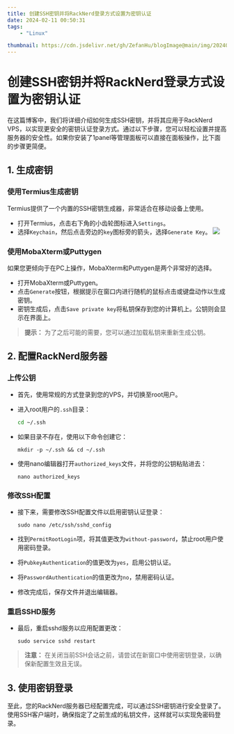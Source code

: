 ```yaml
---
title: 创建SSH密钥并将RackNerd登录方式设置为密钥认证
date: 2024-02-11 00:50:31
tags: 
    - "Linux"

thumbnail: https://cdn.jsdelivr.net/gh/ZefanHu/blogImage@main/img/20240212004434.png
---
```


# 创建SSH密钥并将RackNerd登录方式设置为密钥认证

在这篇博客中，我们将详细介绍如何生成SSH密钥，并将其应用于RackNerd VPS，以实现更安全的密钥认证登录方式。通过以下步骤，您可以轻松设置并提高服务器的安全性。如果你安装了1panel等管理面板可以直接在面板操作，比下面的步骤更简便。

## 1. 生成密钥

### 使用Termius生成密钥

Termius提供了一个内置的SSH密钥生成器，非常适合在移动设备上使用。

- 打开Termius，点击右下角的小齿轮图标进入`Settings`。
- 选择`Keychain`，然后点击旁边的`key`图标旁的箭头，选择`Generate Key`。
![](https://cdn.jsdelivr.net/gh/ZefanHu/blogImage@main/img/20240209233951.png)

### 使用MobaXterm或Puttygen

如果您更倾向于在PC上操作，MobaXterm和Puttygen是两个非常好的选择。

- 打开MobaXterm或Puttygen。
- 点击`Generate`按钮，根据提示在窗口内进行随机的鼠标点击或键盘动作以生成密钥。
- 密钥生成后，点击`Save private key`将私钥保存到您的计算机上。公钥则会显示在界面上。

> **提示：** 为了之后可能的需要，您可以通过加载私钥来重新生成公钥。

## 2. 配置RackNerd服务器

### 上传公钥

- 首先，使用常规的方式登录到您的VPS，并切换至root用户。

- 进入root用户的`.ssh`目录：

  ```bash
  cd ~/.ssh
  ```

- 如果目录不存在，使用以下命令创建它：

  ```
  mkdir -p ~/.ssh && cd ~/.ssh
  ```

- 使用nano编辑器打开`authorized_keys`文件，并将您的公钥粘贴进去：

  ```
  nano authorized_keys
  ```

### 修改SSH配置

- 接下来，需要修改SSH配置文件以启用密钥认证登录：

  ```
  sudo nano /etc/ssh/sshd_config
  ```

- 找到`PermitRootLogin`项，将其值更改为`without-password`，禁止root用户使用密码登录。

- 将`PubkeyAuthentication`的值更改为`yes`，启用公钥认证。

- 将`PasswordAuthentication`的值更改为`no`，禁用密码认证。

- 修改完成后，保存文件并退出编辑器。

### 重启SSHD服务

- 最后，重启sshd服务以应用配置更改：

  ```
  sudo service sshd restart
  ```

> **注意：** 在关闭当前SSH会话之前，请尝试在新窗口中使用密钥登录，以确保新配置生效且无误。

## 3. 使用密钥登录

至此，您的RackNerd服务器已经配置完成，可以通过SSH密钥进行安全登录了。使用SSH客户端时，确保指定了之前生成的私钥文件，这样就可以实现免密码登录。